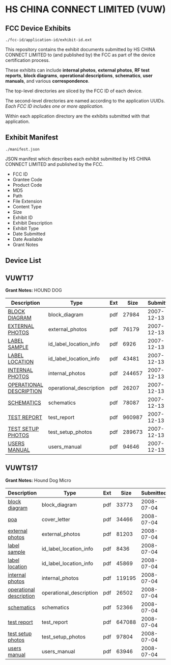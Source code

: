 # HS CHINA CONNECT LIMITED (VUW)
## FCC Device Exhibits

```
./fcc-id/application-id/exhibit-id.ext
```

This repository contains the exhibit documents submitted by HS CHINA CONNECT LIMITED to (and published by) the FCC as part of the device certification process.

These exhibits can include **internal photos**, **external photos**, **RF test reports**, **block diagrams**, **operational descriptions**, **schematics**, **user manuals**, and various **correspondence**.

The top-level directories are sliced by the FCC ID of each device.

The second-level directories are named according to the application UUIDs. *Each FCC ID includes one or more application.*

Within each application directory are the exhibits submitted with that application. 

## Exhibit Manifest

```
./manifest.json
```

JSON manifest which describes each exhibit submitted by HS CHINA CONNECT LIMITED and published by the FCC.

- FCC ID
- Grantee Code
- Product Code
- MD5
- Path
- File Extension
- Content Type
- Size
- Exhibit ID
- Exhibit Description
- Exhibit Type
- Date Submitted
- Date Available
- Grant Notes

## Device List
## VUWT17
**Grant Notes:** HOUND DOG

| Description | Type | Ext | Size | Submitted | Available |
| ----------- | ---- | --- | ---- | --------- | --------- |
| [BLOCK DIAGRAM](VUWT17/aeffc24e63ec6a4333963341149a0c90/878828.pdf) | block_diagram | pdf | 27984 | 2007-12-13 | 2007-12-13 |
| [EXTERNAL PHOTOS](VUWT17/aeffc24e63ec6a4333963341149a0c90/878830.pdf) | external_photos | pdf | 76179 | 2007-12-13 | 2007-12-13 |
| [LABEL SAMPLE](VUWT17/aeffc24e63ec6a4333963341149a0c90/878831.pdf) | id_label_location_info | pdf | 6926 | 2007-12-13 | 2007-12-13 |
| [LABEL LOCATION](VUWT17/aeffc24e63ec6a4333963341149a0c90/878832.pdf) | id_label_location_info | pdf | 43481 | 2007-12-13 | 2007-12-13 |
| [INTERNAL PHOTOS](VUWT17/aeffc24e63ec6a4333963341149a0c90/878833.pdf) | internal_photos | pdf | 244657 | 2007-12-13 | 2007-12-13 |
| [OPERATIONAL DESCRIPTION](VUWT17/aeffc24e63ec6a4333963341149a0c90/878829.pdf) | operational_description | pdf | 26207 | 2007-12-13 | 2007-12-13 |
| [SCHEMATICS](VUWT17/aeffc24e63ec6a4333963341149a0c90/878834.pdf) | schematics | pdf | 78087 | 2007-12-13 | 2007-12-13 |
| [TEST REPORT](VUWT17/aeffc24e63ec6a4333963341149a0c90/878836.pdf) | test_report | pdf | 960987 | 2007-12-13 | 2007-12-13 |
| [TEST SETUP PHOTOS](VUWT17/aeffc24e63ec6a4333963341149a0c90/878835.pdf) | test_setup_photos | pdf | 289673 | 2007-12-13 | 2007-12-13 |
| [USERS MANUAL](VUWT17/aeffc24e63ec6a4333963341149a0c90/878837.pdf) | users_manual | pdf | 94646 | 2007-12-13 | 2007-12-13 |
## VUWTS17
**Grant Notes:** Hound Dog Micro

| Description | Type | Ext | Size | Submitted | Available |
| ----------- | ---- | --- | ---- | --------- | --------- |
| [block diagram](VUWTS17/a8f12cadb7072d2f0db92e33b5cd0d79/965562.pdf) | block_diagram | pdf | 33773 | 2008-07-04 | 2008-07-04 |
| [poa](VUWTS17/a8f12cadb7072d2f0db92e33b5cd0d79/965572.pdf) | cover_letter | pdf | 34466 | 2008-07-04 | 2008-07-04 |
| [external photos](VUWTS17/a8f12cadb7072d2f0db92e33b5cd0d79/965564.pdf) | external_photos | pdf | 81203 | 2008-07-04 | 2008-07-04 |
| [label sample](VUWTS17/a8f12cadb7072d2f0db92e33b5cd0d79/965565.pdf) | id_label_location_info | pdf | 8436 | 2008-07-04 | 2008-07-04 |
| [label location](VUWTS17/a8f12cadb7072d2f0db92e33b5cd0d79/965566.pdf) | id_label_location_info | pdf | 45869 | 2008-07-04 | 2008-07-04 |
| [internal photos](VUWTS17/a8f12cadb7072d2f0db92e33b5cd0d79/965567.pdf) | internal_photos | pdf | 119195 | 2008-07-04 | 2008-07-04 |
| [operational description](VUWTS17/a8f12cadb7072d2f0db92e33b5cd0d79/965563.pdf) | operational_description | pdf | 26502 | 2008-07-04 | 2008-07-04 |
| [schematics](VUWTS17/a8f12cadb7072d2f0db92e33b5cd0d79/965568.pdf) | schematics | pdf | 52366 | 2008-07-04 | 2008-07-04 |
| [test report](VUWTS17/a8f12cadb7072d2f0db92e33b5cd0d79/965570.pdf) | test_report | pdf | 647088 | 2008-07-04 | 2008-07-04 |
| [test setup photos](VUWTS17/a8f12cadb7072d2f0db92e33b5cd0d79/965569.pdf) | test_setup_photos | pdf | 97804 | 2008-07-04 | 2008-07-04 |
| [users manual](VUWTS17/a8f12cadb7072d2f0db92e33b5cd0d79/965571.pdf) | users_manual | pdf | 63946 | 2008-07-04 | 2008-07-04 |
